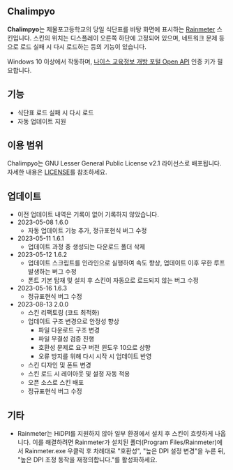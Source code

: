 ## Chalimpyo
**Chalimpyo**는 제물포고등학교의 당일 식단표를 바탕 화면에 표시하는 [Rainmeter](https://www.rainmeter.net/) 스킨입니다. 스킨의 위치는 디스플레이 오른쪽 하단에 고정되어 있으며, 네트워크 문제 등으로 로드 실패 시 다시 로드하는 등의 기능이 있습니다.

Windows 10 이상에서 작동하며, [나이스 교육정보 개방 포털 Open API](https://open.neis.go.kr/portal/mainPage.do) 인증 키가 필요합니다.

## 기능
 * 식단표 로드 실패 시 다시 로드
 * 자동 업데이트 지원

## 이용 범위
Chalimpyo는 GNU Lesser General Public License v2.1 라이선스로 배포됩니다. 자세한 내용은 [LICENSE](/LICENSE)를 참조하세요.

## 업데이트
 * 이전 업데이트 내역은 기록이 없어 기록하지 않았습니다.
 * 2023-05-08 1.6.0
     * 자동 업데이트 기능 추가, 정규표현식 버그 수정
 * 2023-05-11 1.6.1
     * 업데이트 과정 중 생성되는 다운로드 폴더 삭제
 * 2023-05-12 1.6.2
     * 업데이트 스크립트를 인라인으로 실행하여 속도 향상, 업데이트 이후 무한 루프 발생하는 버그 수정
     * 폰트 기본 탑재 및 설치 후 스킨이 자동으로 로드되지 않는 버그 수정
 * 2023-05-16 1.6.3
     * 정규표현식 버그 수정
 * 2023-08-13 2.0.0
     * 스킨 리팩토링 (코드 최적화)
     * 업데이트 구조 변경으로 안정성 향상
        * 파일 다운로드 구조 변경
        * 파일 무결성 검증 진행
        * 호환성 문제로 요구 버전 윈도우 10으로 상향
        * 오류 방지를 위해 다시 시작 시 업데이트 반영
     * 스킨 디자인 및 폰트 변경
     * 스킨 로드 시 레이아웃 및 설정 자동 적용
     * 오픈 소스로 스킨 배포
     * 정규표현식 버그 수정

## 기타
 * Rainmeter는 HiDPI를 지원하지 않아 일부 환경에서 설치 후 스킨이 흐릿하게 나옵니다. 이를 해결하려면 Rainmeter가 설치된 폴더(Program Files/Rainmeter)에서 Rainmeter.exe 우클릭 후 차례대로 "호환성", "높은 DPI 설정 변경"을 누른 뒤, "높은 DPI 조정 동작을 재정의합니다."를 활성화하세요.
